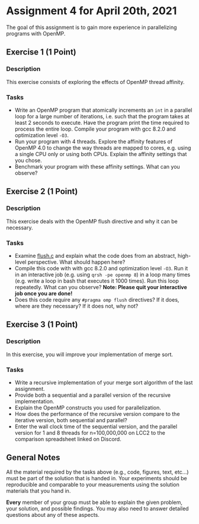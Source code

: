 # Assignment 4 for April 20th, 2021

The goal of this assignment is to gain more experience in parallelizing programs with OpenMP.


## Exercise 1 (1 Point)

### Description

This exercise consists of exploring the effects of OpenMP thread affinity.    

### Tasks

- Write an OpenMP program that atomically increments an `int` in a parallel loop for a large number of iterations, i.e. such that the program takes at least 2 seconds to execute. Have the program print the time required to process the entire loop. Compile your program with gcc 8.2.0 and optimization level `-O3`.
- Run your program with 4 threads. Explore the affinity features of OpenMP 4.0 to change the way threads are mapped to cores, e.g. using a single CPU only or using both CPUs. Explain the affinity settings that you chose.
- Benchmark your program with these affinity settings. What can you observe?

## Exercise 2 (1 Point)

### Description

This exercise deals with the OpenMP flush directive and why it can be necessary.

### Tasks

- Examine [flush.c](flush.c) and explain what the code does from an abstract, high-level perspective. What should happen here?
- Compile this code with with gcc 8.2.0 and optimization level `-O3`. Run it in an interactive job (e.g. using `qrsh -pe openmp 8`) in a loop many times (e.g. write a loop in bash that executes it 1000 times). Run this loop repeatedly. What can you observe? **Note: Please quit your interactive job once you are done!**
- Does this code require any `#pragma omp flush` directives? If it does, where are they necessary? If it does not, why not?

## Exercise 3 (1 Point)

### Description

In this exercise, you will improve your implementation of merge sort.

### Tasks

- Write a recursive implementation of your merge sort algorithm of the last assignment.
- Provide both a sequential and a parallel version of the recursive implementation.
- Explain the OpenMP constructs you used for parallelization.
- How does the performance of the recursive version compare to the iterative version, both sequential and parallel?
- Enter the wall clock time of the sequential version, and the parallel version for 1 and 8 threads for n=100,000,000 on LCC2 to the comparison spreadsheet linked on Discord. 

## General Notes

All the material required by the tasks above (e.g., code, figures, text, etc...) must be part of the solution that is handed in. Your experiments should be reproducible and comparable to your measurements using the solution materials that you hand in.

**Every** member of your group must be able to explain the given problem, your solution, and possible findings. You may also need to answer detailed questions about any of these aspects.
